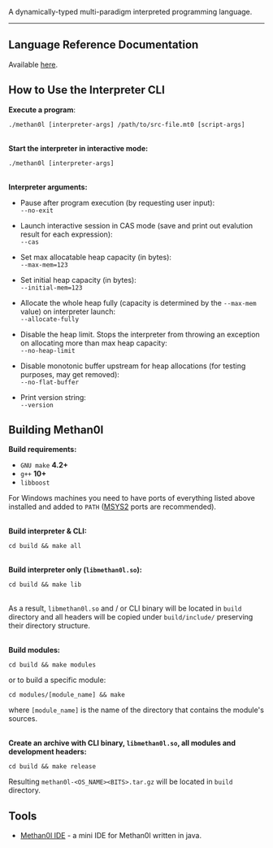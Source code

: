 A dynamically-typed multi-paradigm interpreted programming language.  

---

## Language Reference Documentation  

Available [here](./docs).  


## How to Use the Interpreter CLI

**Execute a program**:  
```
./methan0l [interpreter-args] /path/to/src-file.mt0 [script-args]
```  
\
**Start the interpreter in interactive mode:**  
```
./methan0l [interpreter-args]
```  

\
**Interpreter arguments:**  

* Pause after program execution (by requesting user input):  
  `--no-exit`  

* Launch interactive session in CAS mode (save and print out evalution result for each expression):  
  `--cas`

* Set max allocatable heap capacity (in bytes):  
  `--max-mem=123`  
  
* Set initial heap capacity (in bytes):  
  `--initial-mem=123`  
  
* Allocate the whole heap fully (capacity is determined by the `--max-mem` value) on interpreter launch:  
  `--allocate-fully`

* Disable the heap limit. Stops the interpreter from throwing an exception on allocating more than max heap capacity:  
  `--no-heap-limit`

* Disable monotonic buffer upstream for heap allocations (for testing purposes, may get removed):  
  `--no-flat-buffer`

* Print version string:  
  `--version`


## Building Methan0l

**Build requirements:**  
* `GNU make` **4.2+**
* `g++` **10+**
* `libboost`

For Windows machines you need to have ports of everything listed above installed and added to `PATH` ([MSYS2](https://msys2.org/) ports are recommended).  

\
**Build interpreter & CLI:**  

```
cd build && make all
```  
\
**Build interpreter only (`libmethan0l.so`):**  

```
cd build && make lib
```  
\
As a result, `libmethan0l.so` and / or CLI binary will be located in `build` directory and all headers will be copied under `build/include/` preserving their directory structure.  

\
**Build modules:**

```
cd build && make modules
```
or to build a specific module:
```
cd modules/[module_name] && make
```
where `[module_name]` is the name of the directory that contains the module's sources.

\
**Create an archive with CLI binary, `libmethan0l.so`, all modules and development headers:**  

```
cd build && make release
```  

Resulting `methan0l-<OS_NAME><BITS>.tar.gz` will be located in `build` directory.  


## Tools

* [Methan0l IDE](https://github.com/Hitonoriol/Methan0l-IDE) - a mini IDE for Methan0l written in java.